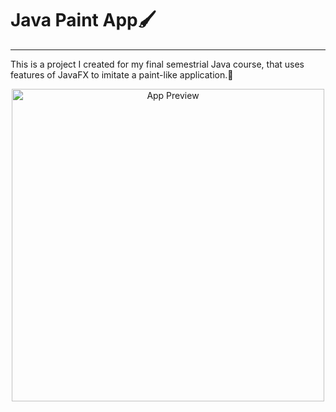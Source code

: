 # Java Paint App🖌️
---
This is a project I created for my final semestrial Java course, that uses features of JavaFX to imitate a paint-like application.🎨
<div align="center">
<img src="https://github.com/daianamuf/paint-app-Java/assets/113838059/2734b3e2-fece-4543-bb40-e36cfa5cef71" width="500" height="500" alt="App Preview">
</div>
